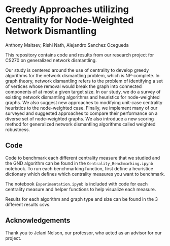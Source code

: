 # Greedy Approaches utilizing Centrality for Node-Weighted Network Dismantling

Anthony Maltsev, Rishi Nath, Alejandro Sanchez Ocegueda

This repository contains code and results from our research project for CS270 on generalized network dismantling.

Our study is centered around the use of centrality to develop greedy algorithms for the network dismantling problem, which is NP-complete. In graph theory, network dismantling refers to the problem of identifying a set of vertices whose removal would break the graph into connected components of at most a given target size. In our study, we do a survey of existing network dismantling algorithms and heuristics for node-weighted graphs. We also suggest new approaches to modifying unit-case centrality heuristics to the node-weighted case. Finally, we implement many of our surveyed and suggested approaches to compare their performance on a diverse set of node-weighted graphs. We also introduce a new scoring method for generalized network dismantling algorithms called weighted robustness.

## Code

Code to benchmark each different centrality measure that we studied and the GND algorithm can be found in the `Centrality_Benchmarking.ipynb` notebook. To run each benchmarking function, first define a heuristice dictionary which defines which centrality measures you want to benchmark.

The notebook `Experimentation.ipynb` is included with code for each centrality measure and helper functions to help visualize each measure. 

Results for each algorithm and graph type and size can be found in the 3 different results csvs.

## Acknowledgements

Thank you to Jelani Nelson, our professor, who acted as an advisor for our project.